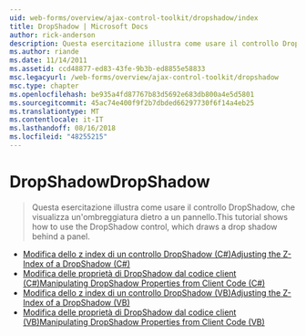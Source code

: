 ```yaml
---
uid: web-forms/overview/ajax-control-toolkit/dropshadow/index
title: DropShadow | Microsoft Docs
author: rick-anderson
description: Questa esercitazione illustra come usare il controllo DropShadow, che visualizza un'ombreggiatura dietro a un pannello.
ms.author: riande
ms.date: 11/14/2011
ms.assetid: ccd48877-ed83-43fe-9b3b-ed8855e58833
msc.legacyurl: /web-forms/overview/ajax-control-toolkit/dropshadow
msc.type: chapter
ms.openlocfilehash: be935a4fd87767b83d5692e683db800a4e5d5801
ms.sourcegitcommit: 45ac74e400f9f2b7dbded66297730f6f14a4eb25
ms.translationtype: MT
ms.contentlocale: it-IT
ms.lasthandoff: 08/16/2018
ms.locfileid: "48255215"
---
```

<a name="dropshadow"></a><span data-ttu-id="fda46-103">DropShadow</span><span class="sxs-lookup"><span data-stu-id="fda46-103">DropShadow</span></span>
====================
> <span data-ttu-id="fda46-104">Questa esercitazione illustra come usare il controllo DropShadow, che visualizza un'ombreggiatura dietro a un pannello.</span><span class="sxs-lookup"><span data-stu-id="fda46-104">This tutorial shows how to use the DropShadow control, which draws a drop shadow behind a panel.</span></span>


- [<span data-ttu-id="fda46-105">Modifica dello z index di un controllo DropShadow (C#)</span><span class="sxs-lookup"><span data-stu-id="fda46-105">Adjusting the Z-Index of a DropShadow (C#)</span></span>](adjusting-the-z-index-of-a-dropshadow-cs.md)
- [<span data-ttu-id="fda46-106">Modifica delle proprietà di DropShadow dal codice client (C#)</span><span class="sxs-lookup"><span data-stu-id="fda46-106">Manipulating DropShadow Properties from Client Code (C#)</span></span>](manipulating-dropshadow-properties-from-client-code-cs.md)
- [<span data-ttu-id="fda46-107">Modifica dello z index di un controllo DropShadow (VB)</span><span class="sxs-lookup"><span data-stu-id="fda46-107">Adjusting the Z-Index of a DropShadow (VB)</span></span>](adjusting-the-z-index-of-a-dropshadow-vb.md)
- [<span data-ttu-id="fda46-108">Modifica delle proprietà di DropShadow dal codice client (VB)</span><span class="sxs-lookup"><span data-stu-id="fda46-108">Manipulating DropShadow Properties from Client Code (VB)</span></span>](manipulating-dropshadow-properties-from-client-code-vb.md)
